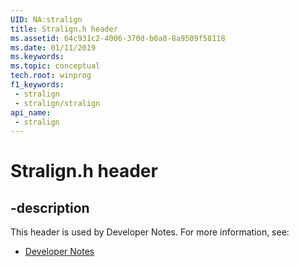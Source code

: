 ```yaml
---
UID: NA:stralign
title: Stralign.h header
ms.assetid: 64c931c2-4006-370d-b0a8-8a9509f58118
ms.date: 01/11/2019
ms.keywords: 
ms.topic: conceptual
tech.root: winprog
f1_keywords:
 - stralign
 - stralign/stralign
api_name:
 - stralign
---
```


# Stralign.h header


## -description

This header is used by Developer Notes. For more information, see:

- [Developer Notes](../_winprog/index.md)

